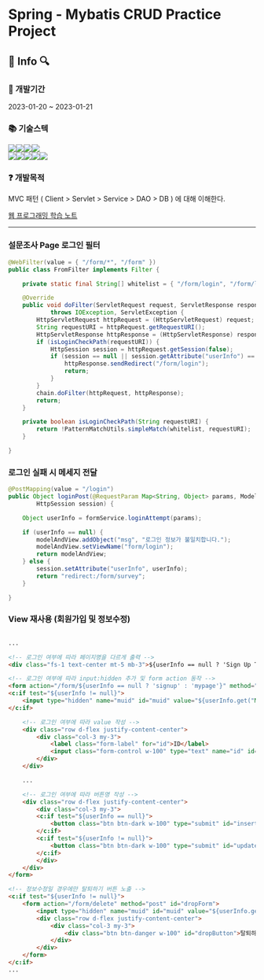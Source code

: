 # Spring - Mybatis CRUD Practice Project

## 📃 Info 🔍

### 📅 개발기간
2023-01-20 ~ 2023-01-21

### 📚 기술스텍
<img src="https://img.shields.io/badge/Java-FFFFFF?style=flat&logo=OpenJDK&logoColor=black" /><img src="https://img.shields.io/badge/HTML5-E34F26?style=flat&logo=HTML5&logoColor=white" /><img src="https://img.shields.io/badge/CSS3-1572B6?style=flat&logo=CSS3&logoColor=white" /><img src="https://img.shields.io/badge/JavaScript-F7DF1E?style=flat&logo=JavaScript&logoColor=white" />
<br>
<img src="https://img.shields.io/badge/Spring Boot-6DB33F?style=flat&logo=Spring Boot&logoColor=white" /><img src="https://img.shields.io/badge/MySQL-4479A1?style=flat&logo=MySQL&logoColor=white" /><img src="https://img.shields.io/badge/MyBatis-000000?style=flat&logo=MyBatis&logoColor=white" /><img src="https://img.shields.io/badge/Servlet-000000?style=flat&logo=Servlet&logoColor=white" /><img src="https://img.shields.io/badge/JSP-000000?style=flat&logo=JSP&logoColor=white" />

### ❓ 개발목적
MVC 패턴 ( Client > Servlet > Service > DAO > DB ) 에 대해 이해한다.

<a href="https://velog.io/@hh_nebula/series/%EC%9B%B9-%ED%94%84%EB%A1%9C%EA%B7%B8%EB%9E%98%EB%B0%8D-%ED%95%99%EC%8A%B5%EB%85%B8%ED%8A%B8">웹 프로그래밍 학습 노트</a>

<hr>

### 설문조사 Page 로그인 필터

```java
@WebFilter(value = { "/form/*", "/form" })
public class FromFilter implements Filter {

    private static final String[] whitelist = { "/form/login", "/form/logout", "/form/signup" };

    @Override
    public void doFilter(ServletRequest request, ServletResponse response, FilterChain chain)
            throws IOException, ServletException {
        HttpServletRequest httpRequest = (HttpServletRequest) request;
        String requestURI = httpRequest.getRequestURI();
        HttpServletResponse httpResponse = (HttpServletResponse) response;
        if (isLoginCheckPath(requestURI)) {
            HttpSession session = httpRequest.getSession(false);
            if (session == null || session.getAttribute("userInfo") == null) {
                httpResponse.sendRedirect("/form/login");
                return;
            }
        }
        chain.doFilter(httpRequest, httpResponse);
        return;
    }

    private boolean isLoginCheckPath(String requestURI) {
        return !PatternMatchUtils.simpleMatch(whitelist, requestURI);
    }

}
```

### 로그인 실패 시 메세지 전달
```java
@PostMapping(value = "/login")
public Object loginPost(@RequestParam Map<String, Object> params, ModelAndView modelAndView,
        HttpSession session) {

    Object userInfo = formService.loginAttempt(params);

    if (userInfo == null) {
        modelAndView.addObject("msg", "로그인 정보가 불일치합니다.");
        modelAndView.setViewName("form/login");
        return modelAndView;
    } else {
        session.setAttribute("userInfo", userInfo);
        return "redirect:/form/survey";
    }

}
```

### View 재사용 (회원가입 및 정보수정)
```html

...

<!-- 로그인 여부에 따라 페이지명을 다르게 출력 -->
<div class="fs-1 text-center mt-5 mb-3">${userInfo == null ? 'Sign Up To Survey' : 'My Page'}</div>

<!-- 로그인 여부에 따라 input:hidden 추가 및 form action 동작 -->
<form action="/form/${userInfo == null ? 'signup' : 'mypage'}" method="post" id="userForm">
<c:if test="${userInfo != null}">
    <input type="hidden" name="muid" id="muid" value="${userInfo.get("MUID")}">
</c:if>

    <!-- 로그인 여부에 따라 value 작성 -->
    <div class="row d-flex justify-content-center">
        <div class="col-3 my-3">
            <label class="form-label" for="id">ID</label>
            <input class="form-control w-100" type="text" name="id" id="id" value="${userInfo.get("ID")}" required>
        </div>
    </div>

    ...

    <!-- 로그인 여부에 따라 버튼명 작성 -->
    <div class="row d-flex justify-content-center">
        <div class="col-3 my-3">
        <c:if test="${userInfo == null}">
            <button class="btn btn-dark w-100" type="submit" id="insertButton">가입하기</button>
        </c:if>
        <c:if test="${userInfo != null}">
            <button class="btn btn-dark w-100" type="submit" id="updateButton">수정하기</button>
        </c:if>
        </div>
    </div>
</form>

<!-- 정보수정일 경우에만 탈퇴하기 버튼 노출 -->
<c:if test="${userInfo != null}">
    <form action="/form/delete" method="post" id="dropForm">
        <input type="hidden" name="muid" id="muid" value="${userInfo.get("MUID")}">
        <div class="row d-flex justify-content-center">
            <div class="col-3 my-3">
                <div class="btn btn-danger w-100" id="dropButton">탈퇴하기</div>
            </div>
        </div>
    </form>
</c:if>
...

```